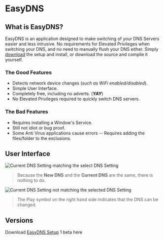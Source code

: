 # EasyDNS
## What is EasyDNS?
EasyDNS is an application designed to make switching of your DNS Servers easier and less intrusive. No requirements for Elevated Privileges when switching your DNS, and no need to manually flush your DNS either. 
Simply [download](https://github.com/priestofpsi/EasyDNS/raw/master/Setup/Output/EasyDNS%20Setup.exe) the setup and install, or download the source and compile it yourself.

### The Good Features
 - Detects network device changes (*such as WiFi enabled/disabled*).
 - Simple User Interface.
 - Completely free, including no adverts. (***YAY***)
 - No Elevated Privileges required to quickly switch DNS servers.
### The Bad Features
 - Requires installing a Window's Service.
 - Still not idiot or bug proof.
 - Some Anti Virus applications cause errors
-- Requires adding the files/folder to the exclusions.

## User Interface
![Current DNS Setting matching the select DNS Setting](https://images2.imgbox.com/d4/c9/tOlw7FJb_o.png)

> Because the **New DNS** and the **Current DNS** are the same, there is nothing
> to do.


![Current DNS Setting not matching the selected DNS Setting](https://images2.imgbox.com/84/8f/YnLzODQu_o.png)

> The Play symbol on the right hand side indicates that the DNS can be
> changed.

## Versions
Download [EasyDNS Setup](https://github.com/priestofpsi/EasyDNS/raw/master/Setup/Output/EasyDNS%20Setup.exe) 1 beta here
<!--stackedit_data:
eyJoaXN0b3J5IjpbLTE4MDk5OTExOTgsLTE4Njc3MzQwMzUsLT
g3OTQ4MTIzMSwxNTk5NjE5MTk1XX0=
-->